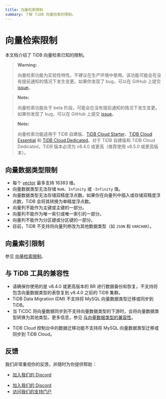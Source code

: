 ```yaml
---
title: 向量检索限制
summary: 了解 TiDB 向量检索的限制。
---
```


# 向量检索限制

本文档介绍了 TiDB 向量检索已知的限制。

<CustomContent platform="tidb">

> **Warning:**
>
> 向量检索功能为实验性特性。不建议在生产环境中使用。该功能可能会在没有提前通知的情况下发生变更。如果你发现了 bug，可以在 GitHub 上提交 [issue](https://github.com/pingcap/tidb/issues)。

</CustomContent>

<CustomContent platform="tidb-cloud">

> **Note:**
>
> 向量检索功能处于 beta 阶段，可能会在没有提前通知的情况下发生变更。如果你发现了 bug，可以在 GitHub 上提交 [issue](https://github.com/pingcap/tidb/issues)。

</CustomContent>

> **Note:**
>
> 向量检索功能适用于 TiDB 自建版、[TiDB Cloud Starter](https://docs.pingcap.com/tidbcloud/select-cluster-tier#starter)、[TiDB Cloud Essential](https://docs.pingcap.com/tidbcloud/select-cluster-tier#essential) 和 [TiDB Cloud Dedicated](https://docs.pingcap.com/tidbcloud/select-cluster-tier#tidb-cloud-dedicated)。对于 TiDB 自建版和 TiDB Cloud Dedicated，TiDB 版本必须为 v8.4.0 或更高（推荐使用 v8.5.0 或更高版本）。

## 向量数据类型限制

- 每个 [vector](/vector-search/vector-search-data-types.md) 最多支持 16383 维。
- 向量数据类型无法存储 `NaN`、`Infinity` 或 `-Infinity` 值。
- 向量数据类型无法存储双精度浮点数。如果你在向量列中插入或存储双精度浮点数，TiDB 会将其转换为单精度浮点数。
- 向量列不能作为主键或主键的一部分。
- 向量列不能作为唯一索引或唯一索引的一部分。
- 向量列不能作为分区键或分区键的一部分。
- 目前，TiDB 不支持将向量列修改为其他数据类型（如 `JSON` 和 `VARCHAR`）。

## 向量索引限制

参见 [向量检索限制](/vector-search/vector-search-index.md#restrictions)。

## 与 TiDB 工具的兼容性

<CustomContent platform="tidb">

- 请确保你使用的是 v8.4.0 或更高版本的 BR 进行数据备份和恢复。不支持将包含向量数据类型的表恢复到 v8.4.0 之前的 TiDB 集群。
- TiDB Data Migration (DM) 不支持将 MySQL 向量数据类型迁移或同步到 TiDB。
- 当 TiCDC 将向量数据同步到不支持向量数据类型的下游时，会将向量数据类型转换为其他类型。更多信息，参见 [与向量数据类型的兼容性](/ticdc/ticdc-compatibility.md#compatibility-with-vector-data-types)。

</CustomContent>

<CustomContent platform="tidb-cloud">

- TiDB Cloud 控制台中的数据迁移功能不支持将 MySQL 向量数据类型迁移或同步到 TiDB Cloud。

</CustomContent>

## 反馈

我们非常重视你的反馈，并随时为你提供帮助：

<CustomContent platform="tidb">

- [加入我们的 Discord](https://discord.gg/zcqexutz2R)

</CustomContent>

<CustomContent platform="tidb-cloud">

- [加入我们的 Discord](https://discord.gg/zcqexutz2R)
- [访问我们的支持门户](https://tidb.support.pingcap.com/)

</CustomContent>

